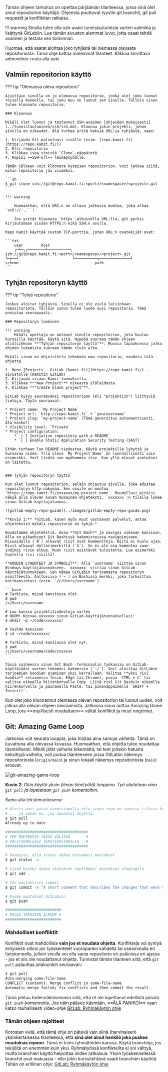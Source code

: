 Tämän ohjeen tarkoitus on opettaa pärjäämän tilanteessa, jossa sinä olet ainut repositorion käyttäjä. Ohjeesta puuttuvat tyystin git branchit, git pull requestit ja konfliktien ratkaisu.

!!! warning
    Sinulla tulee olla ssh-avain tunnistautumista varten valmiina ja lisättynä GitLabiin. Lue tämän sivuston aiemmat luvut, jotta osaat tehdä avaimen ja testata sen toiminnan.

Huomaa, että saatat aloittaa joko tyhjästä tai olemassa olevasta repositoriosta. Tämä ohje kattaa molemmat tilanteet. Klikkaa tarvittava admonition-ruutu alla auki.

## Valmiin repositorion käyttö

??? tip "Olemassa oleva repositorio"

    Ajoittain sinulla on jo olemassa repositorio, jonka olet joko luonut toisella koneella, tai joku muu on luonut sen sinulle. Tällöin sinun tulee kloonata repositorio.

    ### Kloonaus

    Mikäli olet luonut ja testannut SSH-avaimen [ohjeiden mukaisesti](../tunnistautuminen/ssh/ssh.md). Kloonaa jokin projekti, johon sinulla on oikeudet. Älä turhaa yritä keksiä URL:ia tyhjästä, vaan: 

    1. Kirjaudu Git-palveluusi sisälle (esim. [repo.kamit.fi](https://repo.kamit.fi/))
    2. Etsi repositorio
    3. Klikkaa isoa sinistä `Clone`-näppäintä. 
    4. Kopioi ==SSH-url== leikepöydälle.

    Tämän jälkeen voit kloonata kyseisen repositorion. Voit jatkaa siitä, mihin repositorio jäi viimeksi.

    ```sh
    $ git clone ssh://git@repo.kamit.fi:<port>/<namespace>/<project>.git
    ```

    !!! warning

        Huomaathan, että URI:n on oltava jatkossa muotoa, joka alkaa `ssh://...` ! 
        
        Jos yrität kloonata `https`-alkuisella URL:lla, git pyrkii kirjautumaan sisään HTTPS:n eikä SSH:n avulla.

    Repo Kamit käyttää custom TCP-porttia, joten URL:n osatekijät ovat:

    ```txt
        user        host
        ┌─┴─┐┌────────┴──────────┐
    ssh://git@repo.kamit.fi:<port>/<namespace>/<project>.git
    └─┬──┘                        └──────────┬──────────────┘
    scheme                                  path
    ```

## Tyhjän repositoryn käyttö

??? tip "Tyhjä repositorio"

    Joskus aloitat tyhjästä. Sinulla ei ole vielä laisinkaan repositoriota. Tällöin sinun tulee luoda uusi repositorio. Tämä onnistuu seuraavasti:

    ### Repositoryn luominen

    !!! warning
        Mikäli opettaja on antanut sinulle repositorion, jota kuuluu kurssilla käyttää, käytä sitä. Hyppää suoraan tämän ohjeen aliotsikkoon **"Tyhjän repositoryn täyttö"**. Muussa tapauksessa jatka ohjeen lukemista suoraan tämän rivin alta.

    Mikäli sinun on ohjeistettu tekemään oma repositorio, noudata tätä ohjetta.

    1. Mene [Projects · GitLab (kamit.fi)](https://repo.kamit.fi/) -sivustolle (Kamitin GitLab)
    2. Kirjaudu sisään Kamit-tunnuksilla.
    3. Klikkaa **"New Project"** oikeasta ylälaidasta.
    4. Klikkaa **"Create blank project"**.

    GitLab kysyy seuraavaksi repositorioon (eli "projektiin") liittyviä tietoja. Täytä seuraavat:

    * Project name: `My Project Name`
    * Project url: `http://repo.kamit.fi` + `yourusername`
    * Project slug: `my-project-name` (Tämä generoituu automaattisesti. Älä koske!)
    * Visibility level: `Private`
    * Project configuration:
        * `[ ] Initialize repository with a README`
        * `[ ] Enable Static Application Security Testing (SAST)`

    Ethän turhaan luo README-tiedostoa. Käytä projektille lyhyttä ja kuvaavaa nimeä. Yllä oleva `My Project Name` on luonnollisesti vain esimerkki. Voit lisätä sen myöhemmin itse. Kun yllä olevat asetukset on laitettu.


    ### Tyhjän repositoryn täyttö

    Kun olet luonut repositorion, selain ohjautuu sivulle, joka edustaa repositoryn http-näkymää. Sen osoite on muotoa `https://repo.kamit.fi/xxxxxxx/my-project-name`. Ruudullasi pitäisi näkyä alla olevan kuvan mukainen ohjeteksti. `xxxxxxx`:n tilalla lukee sinun GitLab-käyttäjätunnus.

    ![gitlab-empty-repo-guide](../images/gitlab-empty-repo-guide.png)

    **Kuvio 1:** *GitLab, kuten myös muut vastaavat palvelut, antaa ohjetekstin mikäli repositorio on tyhjä.*

    Noudatamme ohjetekstiä. Avaa **Git Bash** ja navigoi oikeaan kansioon. Alla on pikaohjeet Git Bashissä hakemistoissa navigoimiseen. Risuaidalla (`#`) alkavat rivit ovat kommentteja. Niitä ei kuulu ajaa. Rivit alkavat dollarimerkillä (`$`). Se ei ole osa komentoa vaan indikoi rivin alkua. Muut rivit esittävät tulostetta. Lue esimerkki huolella rivi riviltä!

    **KOODIN LYHENTEET JA SYMBOLIT**: Alla `username` viittaa sinun Windows-käyttäjätunnukseen. `xxxxxxx` viittaa sinun GitLab-käyttäjätunnukseen. Sen näkee GitLabin tarjoamasta repositoryn osoitteesta. Aaltoviiva (`~`) on Bashissä merkki, joka tarkoittaa kotikansiotasi (esim. `/c/Users/username`).

    ```bash
    # Tarkista, missä kansiossa olet.
    $ pwd
    /c/Users/username

    # Luo kansio projektitiedostoja varten
    # HUOM! Korvaa xxxxxxx sinun GitLab-käyttäjätunnuksellasi!
    $ mkdir -p ~/Code/xxxxxxx/

    # Vaihda kansioon
    $ cd ~/code/xxxxxxx/

    # Tarkista, missä kansiossa olet nyt.
    $ pwd
    /c/Users/username/code/xxxxxxx
    ```

    Tässä vaiheessa sinun Git Bash -terminaalin työkansio on GitLab-käyttäjääsi varten tekemäsi hakemisto (`~/`). Voit aloittaa GitLabin tarjoamien koodien ajamisen yksi kerrallaan. Valitse **yksi rivi koodia** selaimessa (esim. Edge tai Chrome), paina `CTRL + C` tai valitse oikealla hiirenkorvalla Copy. Liitä rivi Git Bashiin oikealla hiirenkorvalla ja painamalla Paste, tai pikanäppäimellä `SHIFT + Ins(ert)`.

Kun olet joko kloonannut olemassa olevan repositorion tai luonut uuden, voit jatkaa alla olevan ohjeen seuraamista. Jatkossa sinua auttaa Amazing Game Loop, jota ==orjallisesti noudattaen== vältät konfliktit ja muut ongelmat.

## Git: Amazing Game Loop

Jatkossa voit seurata looppia, joka toistaa aina samoja vaiheita. Tämä on kuvattuna alla olevassa kuvassa. Huomaathan, että ohjetta tulee noudattaa täsmällisesti. Mikäli jätät vaiheita tekemättä, tai teet joitakin hatusta keksittyjä vaiheita, voit joutua tilanteeseen jossa GitLabin näkemys repositoriosta (`origin/main`) ja sinun lokaali näkemys repositoriosta (`main`) eroavat. 

![git-amazing-game-loop](../images/git-amazing-game-loop.svg)

**Kuvio 2**: *Gitin käyttö yksin (ilman tiimityötä) looppina. Työ aloitetaan aina `git pull` ja lopetetaan `git push` komentoihin.*

Sama alla tekstimuotoisena:

```bash
# Aloita uusi päivä varmistamalla että sinun repo on samassa tilassa kuin origin/main.
# ... ja sehän on, jos noudatat ohjetta.
$ git pull
Already up to date

#####################################
# TEE MUUTOKSIA TÄSSÄ VÄLISSÄ       #
# VALITSEMALLASI TEKSTIEDITORILLA   #
#####################################

# Varmista, että status näkee haluamasi muutokset 
$ git status -u

# Lisää kaikki äsken statuksen näyttämäsi muutokset stagingiin
$ git add .

# Tee muutoksista commit
$ git commit -m "A short comment that describes the changes that were made."

# Puske muutokset GitLabiin
$ git push

#########################
# PALAA TAKAISIN ALKUUN #
#########################
```



### Mahdolliset konfliktit

Konfliktit ovat mahdollisia **vain jos et noudata ohjetta**. Konflikteja voi syntyä erityisesti silloin jos työskentelet vuoroparein kahdella tai useammalla eri tietokoneella, jolloin sinulla voi olla sama repositorio eri paikoissa eri ajassa - jos et siis ole noudattanut ohjetta. Tunnistat tämän tilanteen siitä, että `git pull` palauttaa jotakuinkin seuraavan:

```bash
$ git pull
Auto-merging some-file-name
CONFLICT (content): Merge conflict in some-file-name
Automatic merge failed; fix conflicts and then commit the result.
```

Tämä johtuu todennäköisemmin siitä, että et ole lopettanut edellistä päivää `git push`-komennolla. Jos näin pääsee käymään, ==ÄLÄ PANIKOI== vaan katso rauhallisesti video-ohje [GitLab: Ryhmäkäytön ohje](./ryhmakayttaja.md)



### Tämän ohjeen rajoitteet

Korostan vielä, että tämä ohje on pätevä vain siinä (harvinaisen) yksinkertaisessa tilanteessa, että **sinä olet ainut henkilö joka puskee muutoksia repoon**. Tämä ei toimi ryhmätöiden kanssa. Käytä brancheja, jos tekijöitä on enemmän kuin yksi. Ryhmätyössä konflikteilta ei voi välttyä, mutta branchien käyttö helpottaa niiden ratkaisua. Yksin työskennellessä branchit ovat makuasia - ellei jokin kurssitehtävä vaadi branchien käyttöä. Tähän on erillinen ohje: [GitLab: Ryhmäkäytön ohje](./ryhmakayttaja.md)